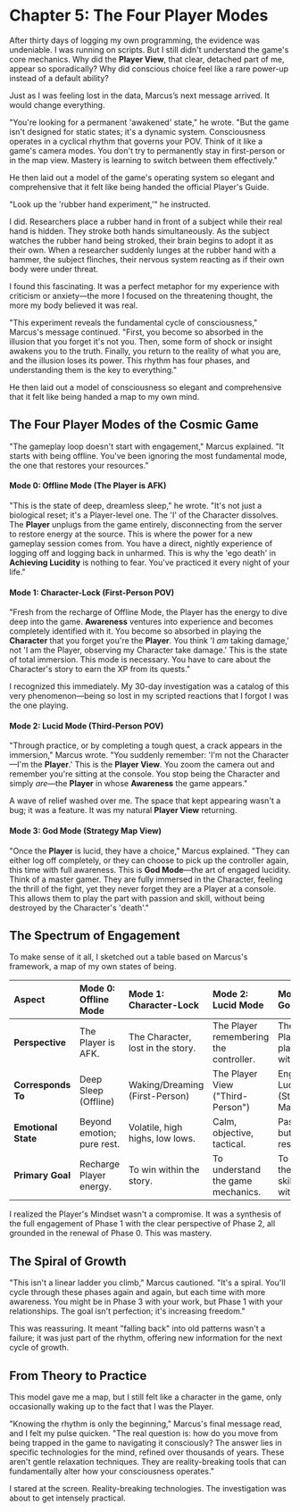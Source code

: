 # Chapter 5: The Four Player Modes

After thirty days of logging my own programming, the evidence was undeniable. I was running on scripts. But I still didn't understand the game's core mechanics. Why did the **Player View**, that clear, detached part of me, appear so sporadically? Why did conscious choice feel like a rare power-up instead of a default ability?

Just as I was feeling lost in the data, Marcus’s next message arrived. It would change everything.

"You're looking for a permanent 'awakened' state," he wrote. "But the game isn't designed for static states; it's a dynamic system. Consciousness operates in a cyclical rhythm that governs your POV. Think of it like a game's camera modes. You don't try to permanently stay in first-person or in the map view. Mastery is learning to switch between them effectively."

He then laid out a model of the game's operating system so elegant and comprehensive that it felt like being handed the official Player's Guide.

"Look up the 'rubber hand experiment,'" he instructed.

I did. Researchers place a rubber hand in front of a subject while their real hand is hidden. They stroke both hands simultaneously. As the subject watches the rubber hand being stroked, their brain begins to adopt it as their own. When a researcher suddenly lunges at the rubber hand with a hammer, the subject flinches, their nervous system reacting as if their own body were under threat.

I found this fascinating. It was a perfect metaphor for my experience with criticism or anxiety—the more I focused on the threatening thought, the more my body believed it was real.

"This experiment reveals the fundamental cycle of consciousness," Marcus's message continued. "First, you become so absorbed in the illusion that you forget it's not you. Then, some form of shock or insight awakens you to the truth. Finally, you return to the reality of what you are, and the illusion loses its power. This rhythm has four phases, and understanding them is the key to everything."

He then laid out a model of consciousness so elegant and comprehensive that it felt like being handed a map to my own mind.

## The Four Player Modes of the Cosmic Game

"The gameplay loop doesn't start with engagement," Marcus explained. "It starts with being offline. You've been ignoring the most fundamental mode, the one that restores your resources."

#### Mode 0: Offline Mode (The Player is AFK)

"This is the state of deep, dreamless sleep," he wrote. "It's not just a biological reset; it's a Player-level one. The 'I' of the Character dissolves. The **Player** unplugs from the game entirely, disconnecting from the server to restore energy at the source. This is where the power for a new gameplay session comes from. You have a direct, nightly experience of logging off and logging back in unharmed. This is why the 'ego death' in **Achieving Lucidity** is nothing to fear. You've practiced it every night of your life."

#### Mode 1: Character-Lock (First-Person POV)

"Fresh from the recharge of Offline Mode, the Player has the energy to dive deep into the game. **Awareness** ventures into experience and becomes completely identified with it. You become so absorbed in playing the **Character** that you forget you're the **Player**. You think 'I *am* taking damage,' not 'I am the Player, observing my Character take damage.' This is the state of total immersion. This mode is necessary. You have to care about the Character's story to earn the XP from its quests."

I recognized this immediately. My 30-day investigation was a catalog of this very phenomenon—being so lost in my scripted reactions that I forgot I was the one playing.

#### Mode 2: Lucid Mode (Third-Person POV)

"Through practice, or by completing a tough quest, a crack appears in the immersion," Marcus wrote. "You suddenly remember: 'I'm not the Character—I'm the **Player**.' This is the **Player View**. You zoom the camera out and remember you're sitting at the console. You stop being the Character and simply *are*—the **Player** in whose **Awareness** the game appears."

A wave of relief washed over me. The space that kept appearing wasn't a bug; it was a feature. It was my natural **Player View** returning.

#### Mode 3: God Mode (Strategy Map View)

"Once the **Player** is lucid, they have a choice," Marcus explained. "They can either log off completely, or they can choose to pick up the controller again, this time with full awareness. This is **God Mode**—the art of engaged lucidity. Think of a master gamer. They are fully immersed in the Character, feeling the thrill of the fight, yet they never forget they are a Player at a console. This allows them to play the part with passion and skill, without being destroyed by the Character's 'death'."

## The Spectrum of Engagement

To make sense of it all, I sketched out a table based on Marcus's framework, a map of my own states of being.

| **Aspect** | **Mode 0: Offline Mode** | **Mode 1: Character-Lock** | **Mode 2: Lucid Mode** | **Mode 3: God Mode** |
| :--- | :--- | :--- | :--- | :--- |
| **Perspective** | The Player is AFK. | The Character, lost in the story. | The Player remembering the controller. | The Player, playing with skill. |
| **Corresponds To**| Deep Sleep (Offline) | Waking/Dreaming (First-Person) | The Player View ("Third-Person") | Engaged Lucidity (Strategy Map) |
| **Emotional State**| Beyond emotion; pure rest. | Volatile, high highs, low lows. | Calm, objective, tactical. | Passionate but resilient. |
| **Primary Goal**| Recharge Player energy. | To win within the story. | To understand the game mechanics.| To play the game skillfully with joy.|

I realized the Player's Mindset wasn't a compromise. It was a synthesis of the full engagement of Phase 1 with the clear perspective of Phase 2, all grounded in the renewal of Phase 0. This was mastery.

## The Spiral of Growth

"This isn't a linear ladder you climb," Marcus cautioned. "It's a spiral. You'll cycle through these phases again and again, but each time with more awareness. You might be in Phase 3 with your work, but Phase 1 with your relationships. The goal isn't perfection; it's increasing freedom."

This was reassuring. It meant "falling back" into old patterns wasn't a failure; it was just part of the rhythm, offering new information for the next cycle of growth.

## From Theory to Practice

This model gave me a map, but I still felt like a character in the game, only occasionally waking up to the fact that I was the Player.

"Knowing the rhythm is only the beginning," Marcus's final message read, and I felt my pulse quicken. "The real question is: how do you move from being trapped in the game to navigating it consciously? The answer lies in specific technologies for the mind, refined over thousands of years. These aren't gentle relaxation techniques. They are reality-breaking tools that can fundamentally alter how your consciousness operates."

I stared at the screen. Reality-breaking technologies. The investigation was about to get intensely practical.
